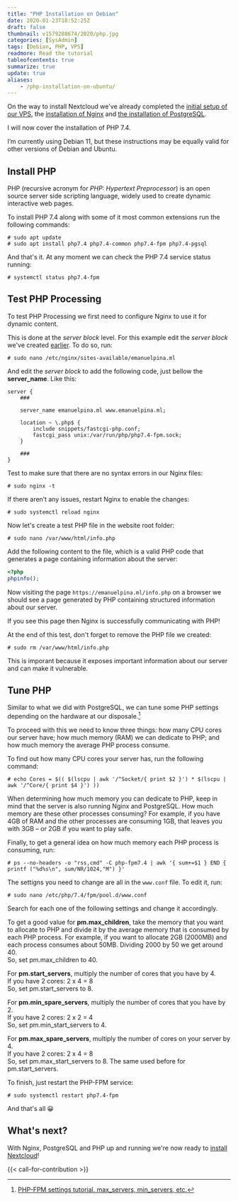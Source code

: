 ```yaml
---
title: "PHP Installation on Debian"
date: 2020-01-23T18:52:25Z
draft: false
thumbnail: v1579288674/2020/php.jpg
categories: [SysAdmin]
tags: [Debian, PHP, VPS]
readmore: Read the tutorial
tableofcontents: true
summarize: true
update: true
aliases:
    - /php-installation-on-ubuntu/
---
```


On the way to install Nextcloud we've already completed the [initial setup of our VPS](/debian-server-initial-setup/), the [installation of Nginx](/nginx-installation-on-debian/) and [the installation of PostgreSQL](/postgresql-installation-on-debian/).

I will now cover the installation of PHP 7.4.

I’m currently using Debian 11, but these instructions may be equally valid for other versions of Debian and Ubuntu.

<!--more-->

## Install PHP

PHP (recursive acronym for _PHP: Hypertext Preprocessor_) is an open source server side scripting language, widely used to create dynamic interactive web pages.

To install PHP 7.4 along with some of it most common extensions run the following commands:
```plain
# sudo apt update
# sudo apt install php7.4 php7.4-common php7.4-fpm php7.4-pgsql
```

And that's it. At any moment we can check the PHP 7.4 service status running:
```plain
# systemctl status php7.4-fpm
```

## Test PHP Processing

To test PHP Processing we first need to configure Nginx to use it for dynamic content.

This is done at the _server block_ level. For this example edit the _server block_ we've created [earlier](/nginx-installation-on-ubuntu/#set-up-a-server-block). To do so, run:
```plain
# sudo nano /etc/nginx/sites-available/emanuelpina.ml
```

And edit the _server block_ to add the following code, just bellow the **server_name**. Like this:
```nginx {hl_lines=["6-9"]}
server {
    ###

    server_name emanuelpina.ml www.emanuelpina.ml;

    location ~ \.php$ {
        include snippets/fastcgi-php.conf;
        fastcgi_pass unix:/var/run/php/php7.4-fpm.sock;
    }
    
    ###
}
```

Test to make sure that there are no syntax errors in our Nginx files:
```plain
# sudo nginx -t
```

If there aren’t any issues, restart Nginx to enable the changes:
```plain
# sudo systemctl reload nginx
```

Now let's create a test PHP file in the website root folder:
```plain
# sudo nano /var/www/html/info.php
```

Add the following content to the file, which is a valid PHP code that generates a page containing information about the server:
```php
<?php
phpinfo();
```

Now visiting the page `https://emanuelpina.ml/info.php` on a browser we should see a page generated by PHP containing structured information about our server.

If you see this page then Nginx is successfully communicating with PHP!

At the end of this test, don't forget to remove the PHP file we created:
```plain
# sudo rm /var/www/html/info.php
```

This is imporant because it exposes important information about our server and can make it vulnerable.

## Tune PHP

Similar to what we did with PostgreSQL, we can tune some PHP settings depending on the hardware at our disposale.[^1]

To proceed with this we need to know three things: how many CPU cores our server have; how much memory (RAM) we can dedicate to PHP; and how much memory the average PHP process consume.

To find out how many CPU cores your server has, run the following command:
```plain
# echo Cores = $(( $(lscpu | awk '/^Socket/{ print $2 }') * $(lscpu | awk '/^Core/{ print $4 }') ))
```
When determining how much memory you can dedicate to PHP, keep in mind that the server is also running Nginx and PostgreSQL. How much memory are these other processes consuming? For example, if you have 4GB of RAM and the other processes are consuming 1GB, that leaves you with 3GB – or 2GB if you want to play safe.

Finally, to get a general idea on how much memory each PHP process is consuming, run:
```plain
# ps --no-headers -o "rss,cmd" -C php-fpm7.4 | awk '{ sum+=$1 } END { printf ("%d%s\n", sum/NR/1024,"M") }'
```

The settigns you need to change are all in the `www.conf` file. To edit it, run:
```plain
# sudo nano /etc/php/7.4/fpm/pool.d/www.conf
```

Search for each one of the following settings and change it accordingly.

To get a good value for **pm.max_children**, take the memory that you want to allocate to PHP and divide it by the average memory that is consumed by each PHP process. For example, if you want to allocate 2GB (2000MB) and each process consumes about 50MB. Dividing 2000 by 50 we get around 40.  
So, set pm.max_children to 40.

For **pm.start_servers**, multiply the number of cores that you have by 4.  
If you have 2 cores: 2 x 4 = 8  
So, set pm.start_servers to 8.

For **pm.min_spare_servers**, multiply the number of cores that you have by 2.  
If you have 2 cores: 2 x 2 = 4  
So, set pm.min_start_servers to 4.

For **pm.max_spare_servers**, multiply the number of cores on your server by 4.  
If you have 2 cores: 2 x 4 = 8  
So, set pm.max_start_servers to 8. The same used before for pm.start_servers.

To finish, just restart the PHP-FPM service:
```plain
# sudo systemctl restart php7.4-fpm
```

And that's all :grinning:

## What's next?

With Nginx, PostgreSQL and PHP up and running we're now ready to [install Nextcloud](/nextcloud-22-installation-on-debian/)!

{{< call-for-contribution >}}

[^1]: [PHP-FPM settings tutorial. max_servers, min_servers, etc.](https://thisinterestsme.com/php-fpm-settings/)
